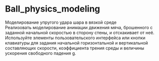 # Ball_physics_modeling
Моделирование упругого удара шара в вязкой среде
<br />
Реализовать моделирование анимации движения мяча, брошенного с заданной начальной скоростью в сторону стены, и отскакивает от неё.<br />
Используйте элементы пользовательского интерфейса или кнопки клавиатуры для задания начальной горизонтальной и вертикальной составляющих скорости, коэффициента трения среды и величины ускорения свободного падения g.
